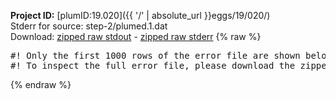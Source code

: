 **Project ID:** [plumID:19.020]({{ '/' | absolute_url }}eggs/19/020/)  
Stderr for source:  step-2/plumed.1.dat   
Download: [zipped raw stdout](plumed.1.dat.plumed_master.stdout.txt.zip) - [zipped raw stderr](plumed.1.dat.plumed_master.stderr.txt.zip) 
{% raw %}
<pre>
#! Only the first 1000 rows of the error file are shown below
#! To inspect the full error file, please download the zipped raw stderr file above
</pre>
{% endraw %}
